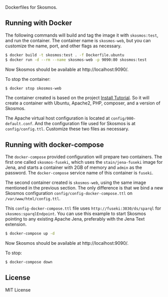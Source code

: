 Dockerfiles for Skosmos.

## Running with Docker

The following commands will build and tag the image it with `skosmos:test`,
and run the container. The container name is `skosmos-web`, but you can customize
the name, port, and other flags as necessary.

```bash
$ docker build -t skosmos:test . -f Dockerfile.ubuntu
$ docker run -d --rm --name skosmos-web -p 9090:80 skosmos:test
```

Now Skosmos should be available at http://localhost:9090/.

To stop the container:

```bash
$ docker stop skosmos-web
```

The container created is based on the project
[Install Tutorial](https://github.com/NatLibFi/Skosmos/wiki/InstallTutorial).
So it will create a container with Ubuntu, Apache2, PHP, composer, and a version
of Skosmos.

The Apache virtual host configuration is located at `config/000-default.conf`. And
the configuration file used for Skosmos is at `config/config.ttl`. Customize these
two files as necessary.


## Running with docker-compose

The `docker-compose` provided configuration will prepare two containers.
The first one called `skosmos-fuseki`, which uses the `stain/jena-fuseki`
image for Jena, and starts a container with 2GB of memory and `admin`
as the password. The `docker-compose` service name of this container is
`fuseki`.

The second container created is `skosmos-web`, using the same image mentioned
in the previous section. The only difference is that we bind a new Skosmos
configuration `config/config-docker-compose.ttl` on `/var/www/html/config.ttl`.

This `config-docker-compose.ttl` file uses `http://fuseki:3030/ds/sparql` for
`skosmos:sparqlEndpoint`. You can use this example to start Skosmos pointing
to any existing Apache Jena, preferably with the Jena Text extension.

```bash
$ docker-compose up -d
```

Now Skosmos should be available at http://localhost:9090/.

To stop:

```bash
$ docker-compose down
```

## License

MIT License
